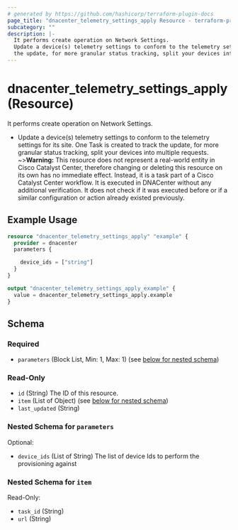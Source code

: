 ```yaml
---
# generated by https://github.com/hashicorp/terraform-plugin-docs
page_title: "dnacenter_telemetry_settings_apply Resource - terraform-provider-dnacenter"
subcategory: ""
description: |-
  It performs create operation on Network Settings.
  Update a device(s) telemetry settings to conform to the telemetry settings for its site.  One Task is created to track
  the update, for more granular status tracking, split your devices into multiple requests.
---
```


# dnacenter_telemetry_settings_apply (Resource)

It performs create operation on Network Settings.

- Update a device(s) telemetry settings to conform to the telemetry settings for its site.  One Task is created to track
the update, for more granular status tracking, split your devices into multiple requests.
~>**Warning:**
This resource does not represent a real-world entity in Cisco Catalyst Center, therefore changing or deleting this resource on its own has no immediate effect.
Instead, it is a task part of a Cisco Catalyst Center workflow. It is executed in DNACenter without any additional verification. It does not check if it was executed before or if a similar configuration or action already existed previously.

## Example Usage

```terraform
resource "dnacenter_telemetry_settings_apply" "example" {
  provider = dnacenter
  parameters {

    device_ids = ["string"]
  }
}

output "dnacenter_telemetry_settings_apply_example" {
  value = dnacenter_telemetry_settings_apply.example
}
```

<!-- schema generated by tfplugindocs -->
## Schema

### Required

- `parameters` (Block List, Min: 1, Max: 1) (see [below for nested schema](#nestedblock--parameters))

### Read-Only

- `id` (String) The ID of this resource.
- `item` (List of Object) (see [below for nested schema](#nestedatt--item))
- `last_updated` (String)

<a id="nestedblock--parameters"></a>
### Nested Schema for `parameters`

Optional:

- `device_ids` (List of String) The list of device Ids to perform the provisioning against


<a id="nestedatt--item"></a>
### Nested Schema for `item`

Read-Only:

- `task_id` (String)
- `url` (String)
